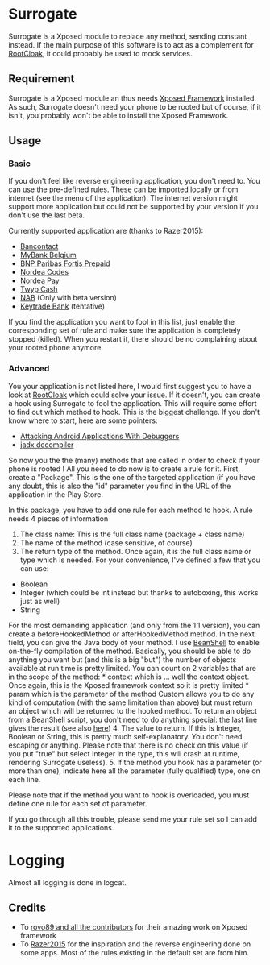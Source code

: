 # Surrogate
Surrogate is a Xposed module to replace any method, sending constant instead. If the main purpose of this software is to act as a complement for [RootCloak](https://github.com/devadvance/rootcloak), it could probably be used to mock services.

## Requirement
Surrogate is a Xposed module an thus needs [Xposed Framework](https://forum.xda-developers.com/showthread.php?t=3034811) installed. As such, Surrogate doesn't need your phone to be rooted but of course, if it isn't, you probably won't be able to install the Xposed Framework.

## Usage
### Basic
If you don't feel like reverse engineering application, you don't need to. You can use the pre-defined rules. These can be imported locally or from internet (see the menu of the application). The internet version might support more application but could not be supported by your version if you don't use the last beta.

Currently supported application are (thanks to Razer2015):
 * [Bancontact](https://play.google.com/store/apps/details?id=mobi.inthepocket.bcmc.bancontact)
 * [MyBank Belgium](https://play.google.com/store/apps/details?id=com.db.pbc.mybankbelgium)
 * [BNP Paribas Fortis Prepaid](https://play.google.com/store/apps/details?id=be.bnpparibasfortis.bnppfprepaid)
 * [Nordea Codes](https://play.google.com/store/apps/details?id=com.nordea.mobiletoken)
 * [Nordea Pay](https://play.google.com/store/apps/details?id=fi.nordea.mep.npay)
 * [Twyp Cash](https://play.google.com/store/apps/details?id=es.ingdirect.twypcash)
 * [NAB](https://play.google.com/store/apps/details?id=au.com.nab.mobile) (Only with beta version)
 * [Keytrade Bank](https://play.google.com/store/apps/details?id=be.keytradebank.phone) (tentative)
 
 If you find the application you want to fool in this list, just enable the corresponding set of rule and make sure the application is completely stopped (killed). When you restart it, there should be no complaining about your rooted phone anymore.
 
### Advanced
You your application is not listed here, I would first suggest you to have a look at [RootCloak](https://github.com/devadvance/rootcloak) which could solve your issue. If it doesn't, you can create a hook using Surrogate to fool the application. This will require some effort to find out which method to hook. This is the biggest challenge. If you don't know where to start, here are some pointers:
 * [Attacking Android Applications With Debuggers](https://blog.netspi.com/attacking-android-applications-with-debuggers/)
 * [jadx decompiler](https://github.com/skylot/jadx)
 
So now you the the (many) methods that are called in order to check if your phone is rooted ! All you need to do now is to create a rule for it. First, create a "Package". This is the one of the targeted application (if you have any doubt, this is also the "id" parameter you find in the URL of the application in the Play Store.

In this package, you have to add one rule for each method to hook. A rule needs 4 pieces of information
 1. The class name: This is the full class name (package + class name)
 2. The name of the method (case sensitive, of course)
 3. The return type of the method. Once again, it is the full class name or type which is needed. For your convenience, I've defined a few that you can use:
   * Boolean
   * Integer (which could be int instead but thanks to autoboxing, this works just as well)
   * String
   
   For the most demanding application (and only from the 1.1 version), you can create a beforeHookedMethod or afterHookedMethod method. In the next field, you can give the Java body of your method. I use [BeanShell](http://www.beanshell.org/docs.html) to enable on-the-fly compilation of the method. Basically, you should be able to do anything you want but (and this is a big "but") the number of objects available at run time is pretty limited. You can count on 2 variables that are in the scope of the method: 
     * context which is ... well the context object. Once again, this is the Xposed framework context so it is pretty limited 
     * param which is the parameter of the method
 Custom allows you to do any kind of computation (with the same limitation than above) but must return an object which will be returned to the hooked method. To return an object from a BeanShell script, you don't need to do anything special: the last line gives the result (see also [here](http://www.beanshell.org/manual/embeddedmode.html#eval()))
 4. The value to return. If this is Integer, Boolean or String, this is pretty much self-explanatory. You don't need escaping or anything. Please note that there is no check on this value (if you put "true" but select Integer in the type, this will crash at runtime, rendering Surrogate useless).
 5. If the method you hook has a parameter (or more than one), indicate here all the parameter (fully qualified) type, one on each line.
 
Please note that if the method you want to hook is overloaded, you must define one rule for each set of parameter.

If you go through all this trouble, please send me your rule set so I can add it to the supported applications.

# Logging
Almost all logging is done in logcat.

## Credits
* To [rovo89 and all the contributors](https://github.com/rovo89/) for their amazing work on Xposed framework
* To [Razer2015](https://github.com/Razer2015/) for the inspiration and the reverse engineering done on some apps. Most of the rules existing in the default set are from him.

